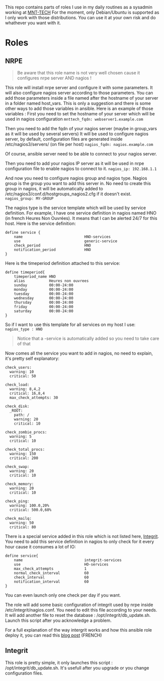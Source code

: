 This repo contains parts of roles I use in my daily routines as a sysadmin working at [MNT-TECH](https://mnt-tech.fr/)
For the moment, only Debian/Ubuntu is supported as I only work with those distributions.
You can use it at your own risk and do whathever you want with it.

# Roles #
## NRPE ##
> Be aware that this role name is not very well chosen cause it configures nrpe server AND nagios !

This role will install nrpe server and configure it with some parameters. It will also configure nagios server according to those parameters. You can add those parameters inside a file named after the hostname of your server in a folder named host_vars. This is only a suggestion and there is some other ways to add those variables in ansible. Here is an example of those variables :
First you need to set the hostname of your server which will be used in nagios configuration
```mnttech_fqdn: webserver1.example.com```

Then you need to add the fqdn of your nagios server (maybe in group_vars as it will be used by several servers)
It will be used to configure nagios server, by default, configuration files are generated inside /etc/nagios3/servers/ (on file per host)
```nagios_fqdn: nagios.example.com```

Of course, ansible server need to be able to connect to your nagios server.

Then you need to add your nagios IP server as it will be used in nrpe configuration file to enable nagios to connect to it.
```nagios_ip: 192.168.1.1```

And now you need to configure nagios group and nagios type.
Nagios group is the group you want to add this server in. No need to create this group in nagios, it will be automatically added to /etc/nagios3/conf.d/hostgroups_nagios2.cfg if it doesn't exist.
```nagios_group: MY-GROUP```

The nagios type is the service template which will be used by service definition. For example, I have one service definition in nagios named HNO (in french Heures Non Ouvrées). It means that I can be alerted 24/7 for this host. Here is the service definition:
```
define service {
    name                            HNO-services
    use                             generic-service
    check_period                    HNO
    notification_period             HNO
}
```
Here is the timeperiod definition attached to this service:
```
define timeperiod{
    timeperiod_name HNO
    alias           Heures non ouvrees
    sunday          00:00-24:00
    monday          00:00-24:00
    tuesday         00:00-24:00
    wednesday       00:00-24:00
    thursday        00:00-24:00
    friday          00:00-24:00
    saturday        00:00-24:00
}
```
So if I want to use this template for all services on my host I use:
```nagios_type : HNO```
> Notice that a -service is automatically added so you need to take care of that

Now comes all the service you want to add in nagios, no need to explain, it's pretty self explanatory:

```
check_users:
  warning: 10
  critical: 50

check_load:
  warning: 8,4,2
  critical: 16,8,4
  max_check_attempts: 30

check_disk:
  _ROOT:
    path: /
    warning: 20
    critical: 10

check_zombie_procs:
  warning: 5
  critical: 10

check_total_procs:
  warning: 150
  critical: 200

check_swap:
  warning: 20
  critical: 10

check_memory:
  warning: 20
  critical: 10

check_ping:
  warning: 100.0,20%
  critical: 500.0,60%

check_mailq:
  warning: 50
  critical: 80
```

There is a special service added in this role which is not listed here, [Integrit](https://github.com/ecashin/integrit). You need to add this service definition in nagios to only check for it every hour cause it consumes a lot of IO:
```
define service{
    name                            integrit-services
    use                             HO-services
    max_check_attempts              1
    normal_check_interval           60
    check_interval                  60
    notification_interval           60
}
```
You can even launch only one check per day if you want.

The role will add some basic configuration of integrit used by nrpe inside /etc/integrit/nagios.conf. You need to edit this file according to your needs.
It will add another file to reset the database : /opt/integrit/db_update.sh. Launch this script after you acknowledge a problem.

For a full explanation of the way intergrit works and how this ansible role deploy it, you can read this [blog post](https://mnt-tech.fr/blog/presentation-de-loutil-integrit-integration-nagios/) (FRENCH)


## Integrit ##
This role is pretty simple, it only launches this script : /opt/integrit/db_update.sh. It's usefull after you upgrade or you change configuration files.
